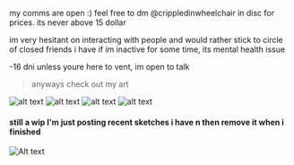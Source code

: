 my comms are open :) feel free to dm @crippledinwheelchair in disc for prices. its never above 15 dollar

im very hesitant on interacting with people and would rather stick to circle of closed friends i have
if im inactive for some time, its mental health issue

-16 dni unless youre here to vent, im open to talk

> anyways check out my art

![alt text](https://files.catbox.moe/p3im38.png)
![alt text](https://files.catbox.moe/mzysu8.png)
![alt text](https://files.catbox.moe/d80ahu.jpg)
![alt text](https://files.catbox.moe/n75jco.png)
#### still a wip I'm just posting recent sketches i have n then remove it when i finished
![Alt text](https://files.catbox.moe/ztam00.jpg)
